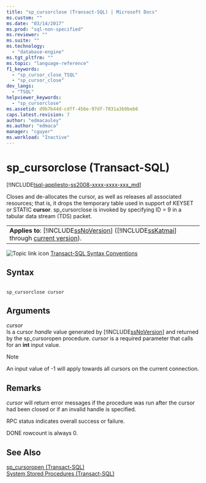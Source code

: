 ```yaml
---
title: "sp_cursorclose (Transact-SQL) | Microsoft Docs"
ms.custom: ""
ms.date: "03/14/2017"
ms.prod: "sql-non-specified"
ms.reviewer: ""
ms.suite: ""
ms.technology: 
  - "database-engine"
ms.tgt_pltfrm: ""
ms.topic: "language-reference"
f1_keywords: 
  - "sp_cursor_close_TSQL"
  - "sp_cursor_close"
dev_langs: 
  - "TSQL"
helpviewer_keywords: 
  - "sp_cursorclose"
ms.assetid: d9b7b44d-cdff-456e-97df-7031a3b9beb6
caps.latest.revision: 7
author: "edmacauley"
ms.author: "edmaca"
manager: "cguyer"
ms.workload: "Inactive"
---
```

# sp_cursorclose (Transact-SQL)
[!INCLUDE[tsql-appliesto-ss2008-xxxx-xxxx-xxx_md](../../includes/tsql-appliesto-ss2008-xxxx-xxxx-xxx-md.md)]

  Closes and de-allocates the cursor, as well as releases all associated resources; that is, it drops the temporary table used in support of KEYSET or STATIC **cursor**. sp_cursorclose is invoked by specifying ID = 9 in a tabular data stream (TDS) packet.  
  
||  
|-|  
|**Applies to**: [!INCLUDE[ssNoVersion](../../includes/ssnoversion-md.md)] ([!INCLUDE[ssKatmai](../../includes/sskatmai-md.md)] through [current version](http://go.microsoft.com/fwlink/p/?LinkId=299658)).|  
  
 ![Topic link icon](../../database-engine/configure-windows/media/topic-link.gif "Topic link icon") [Transact-SQL Syntax Conventions](../../t-sql/language-elements/transact-sql-syntax-conventions-transact-sql.md)  
  
## Syntax  
  
```  
  
sp_cursorclose cursor  
```  
  
## Arguments  
 *cursor*  
 Is a cursor *handle* value generated by [!INCLUDE[ssNoVersion](../../includes/ssnoversion-md.md)] and returned by the sp_cursoropen procedure. *cursor* is a required parameter that calls for an **int** input value.  
  
> [!NOTE]  
>  An input value of -1 will apply towards all cursors on the current connection.  
  
## Remarks  
 *cursor* will return error messages if the procedure was run after the cursor had been closed or if an invalid handle is specified.  
  
 RPC status indicates overall success or failure.  
  
 DONE rowcount is always 0.  
  
## See Also  
 [sp_cursoropen &#40;Transact-SQL&#41;](../../relational-databases/system-stored-procedures/sp-cursoropen-transact-sql.md)   
 [System Stored Procedures &#40;Transact-SQL&#41;](../../relational-databases/system-stored-procedures/system-stored-procedures-transact-sql.md)  
  
  
